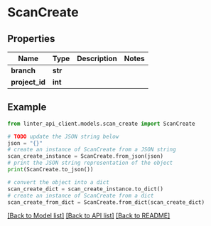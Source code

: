 # ScanCreate


## Properties

Name | Type | Description | Notes
------------ | ------------- | ------------- | -------------
**branch** | **str** |  | 
**project_id** | **int** |  | 

## Example

```python
from linter_api_client.models.scan_create import ScanCreate

# TODO update the JSON string below
json = "{}"
# create an instance of ScanCreate from a JSON string
scan_create_instance = ScanCreate.from_json(json)
# print the JSON string representation of the object
print(ScanCreate.to_json())

# convert the object into a dict
scan_create_dict = scan_create_instance.to_dict()
# create an instance of ScanCreate from a dict
scan_create_from_dict = ScanCreate.from_dict(scan_create_dict)
```
[[Back to Model list]](../README.md#documentation-for-models) [[Back to API list]](../README.md#documentation-for-api-endpoints) [[Back to README]](../README.md)


